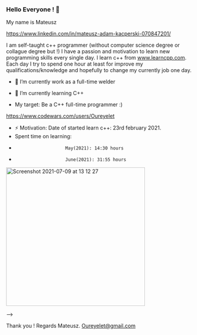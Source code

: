 ### Hello Everyone !  👋

My name is Mateusz

https://www.linkedin.com/in/mateusz-adam-kacperski-070847201/

I am self-taught c++ programmer (without computer science degree or collague degree but !) I have a passion 
and motivation to learn new programming skills every single day. I learn c++ from www.learncpp.com. Each day I try to spend 
one hour at least for improve my qualifications/knowledge and hopefully to change my currently job one day.

- 🔭 I’m currently work as a full-time welder
- 🌱 I’m currently learning C++ 


- My target: Be a C++ full-time programmer :)  

https://www.codewars.com/users/Oureyelet


- ⚡ Motivation: Date of started learn c++: 23rd february 2021.
- Spent time on learning:                   
-                        May(2021): 14:30 hours
-                        June(2021): 31:55 hours
                                                                       

<img width="375" alt="Screenshot 2021-07-09 at 13 12 27" src="https://user-images.githubusercontent.com/69697624/125079863-ffcc0900-e0bb-11eb-8fc9-a838b5e7ea78.png">

--> 

Thank you !
Regards Mateusz.
Oureyelet@gmail.com
